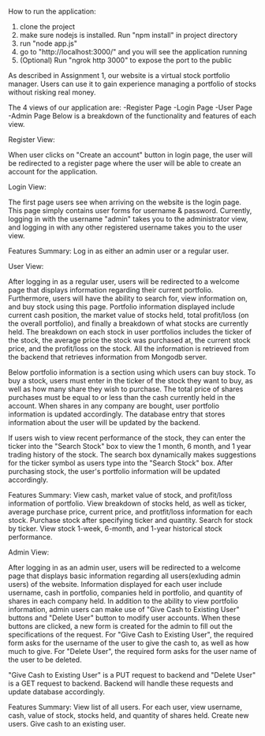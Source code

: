 How to run the application:
1. clone the project
2. make sure nodejs is installed. Run "npm install" in project directory
3. run "node app.js"
4. go to "http://localhost:3000/" and you will see the application running
5. (Optional) Run "ngrok http 3000" to expose the port to the public


As described in Assignment 1, our website is a virtual stock portfolio manager. Users can use it to gain experience managing a portfolio of stocks without risking real money.

The 4 views of our application are:
-Register Page
-Login Page
-User Page
-Admin Page
Below is a breakdown of the functionality and features of each view.


Register View:

When user clicks on "Create an account" button in login page, the user will be redirected to a register page where the user will be able to create an account for the application.


Login View:

The first page users see when arriving on the website is the login page. This page simply contains user forms for username & password. Currently, logging in with the username "admin" takes you to the administrator view, and logging in with any other registered username takes you to the user view.

Features Summary: Log in as either an admin user or a regular user.


User View:

After logging in as a regular user, users will be redirected to a welcome page that displays information regarding their current portfolio. Furthermore, users will have the ability to search for, view information on, and buy stock using this page. Portfolio information displayed include current cash position, the market value of stocks held, total profit/loss (on the overall portfolio), and finally a breakdown of what stocks are currently held. The breakdown on each stock in user portfolios includes the ticker of the stock, the average price the stock was purchased at, the current stock price, and the profit/loss on the stock. All the information is retrieved from the backend that retrieves information from Mongodb server.

Below portfolio information is a section using which users can buy stock. To buy a stock, users must enter in the ticker of the stock they want to buy, as well as how many share they wish to purchase. The total price of shares purchases must be equal to or less than the cash currently held in the account. When shares in any company are bought, user portfolio information is updated accordingly. The database entry that stores information about the user will be updated by the backend.

If users wish to view recent performance of the stock, they can enter the ticker into the "Search Stock" box to view the 1 month, 6 month, and 1 year trading history of the stock. The search box dynamically makes suggestions for the ticker symbol as users type into the "Search Stock" box. After purchasing stock, the user's portfolio information will be updated accordingly.

Features Summary: View cash, market value of stock, and profit/loss information of portfolio. View breakdown of stocks held, as well as ticker, average purchase price, current price, and protfit/loss information for each stock. Purchase stock after specifying ticker and quantity. Search for stock by ticker. View stock 1-week, 6-month, and 1-year historical stock performance.


Admin View:

After logging in as an admin user, users will be redirected to a welcome page that displays basic information regarding all users(exluding admin users) of the website. Information displayed for each user include username, cash in portfolio, companies held in portfolio, and quantity of shares in each company held. In addition to the ability to view portfolio information, admin users can make use of "Give Cash to Existing User" buttons and "Delete User" button to modify user accounts. When these buttons are clicked, a new form is created for the admin to fill out the specifications of the request. For "Give Cash to Existing User", the required form asks for the username of the user to give the cash to, as well as how much to give. For "Delete User", the required form asks for the user name of the user to be deleted.

"Give Cash to Existing User" is a PUT request to backend and "Delete User" is a GET request to backend. Backend will handle these requests and update database accordingly.

Features Summary: View list of all users. For each user, view username, cash, value of stock, stocks held, and quantity of shares held. Create new users. Give cash to an existing user.
